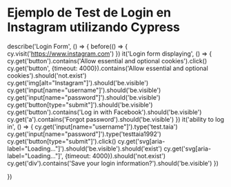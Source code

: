 # Ejemplo de Test de Login en Instagram utilizando Cypress

describe('Login Form', () =>
{
  before(() =>
  {
    cy.visit('https://www.instagram.com')
  })
    it('Login form displaying', () =>
    {
      cy.get('button').contains('Allow essential and optional cookies').click()
      cy.get('button', {timeout: 4000}).contains('Allow essential and optional cookies').should('not.exist')
      cy.get('img[alt="Instagram"]').should('be.visible')
      cy.get('input[name="username"]').should('be.visible')
      cy.get('input[name="password"]').should('be.visible')
      cy.get('button[type="submit"]').should('be.visible')
      cy.get('button').contains('Log in with Facebook').should('be.visible')
      cy.get('a').contains('Forgot password').should('be.visible')
    })
     it('ability to log in', () =>
    {
      cy.get('input[name="username"]').type('test.taia')
      cy.get('input[name="password"]').type('testtaia1992')
      cy.get('button[type="submit"]').click()
      cy.get('svg[aria-label="Loading..."]').should('be.visible').should('exist')
      cy.get('svg[aria-label="Loading..."]', {timeout: 4000}).should('not.exist')
      cy.get('div').contains('Save your login information?').should('be.visible')
    })
    
})
